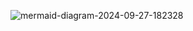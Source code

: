 ![mermaid-diagram-2024-09-27-182328](https://github.com/user-attachments/assets/ca58df35-64f4-4c6d-af65-012bf31929e5)
